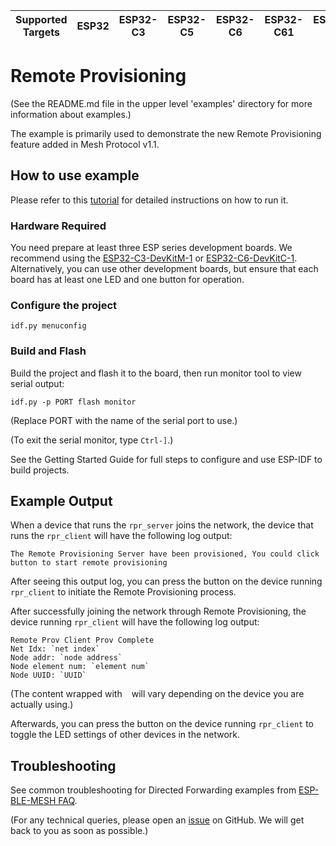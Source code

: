 | Supported Targets | ESP32 | ESP32-C3 | ESP32-C5 | ESP32-C6 | ESP32-C61 | ESP32-H2 | ESP32-S3 |
| ----------------- | ----- | -------- | -------- | -------- | --------- | -------- | -------- |
# Remote Provisioning

(See the README.md file in the upper level 'examples' directory for more information about examples.)

The example is primarily used to demonstrate the new Remote Provisioning feature added in Mesh Protocol v1.1.
## How to use example

Please refer to this [tutorial](tutorial/BLE_Mesh_Remote_Provisioning_Example_Walkthrough.md) for detailed instructions on how to run it.

### Hardware Required
You need prepare at least three ESP series development boards. We recommend using the [ESP32-C3-DevKitM-1](https://docs.espressif.com/projects/esp-idf/en/latest/esp32c3/hw-reference/esp32c3/user-guide-devkitm-1.html) or [ESP32-C6-DevKitC-1](https://docs.espressif.com/projects/espressif-esp-dev-kits/en/latest/esp32c6/esp32-c6-devkitc-1/user_guide.html#). Alternatively, you can use other development boards, but ensure that each board has at least one LED and one button for operation.
### Configure the project

```
idf.py menuconfig
```

### Build and Flash

Build the project and flash it to the board, then run monitor tool to view serial output:

```
idf.py -p PORT flash monitor
```

(Replace PORT with the name of the serial port to use.)

(To exit the serial monitor, type ``Ctrl-]``.)

See the Getting Started Guide for full steps to configure and use ESP-IDF to build projects.

## Example Output
When a device that runs the `rpr_server` joins the network, the device that runs the `rpr_client` will have the following log output:

```
The Remote Provisioning Server have been provisioned, You could click button to start remote provisioning
```
After seeing this output log, you can press the button on the device running `rpr_client` to initiate the Remote Provisioning process.

After successfully joining the network through Remote Provisioning, the device running `rpr_client` will have the following log output: 
```
Remote Prov Client Prov Complete
Net Idx: `net index`
Node addr: `node address`
Node element num: `element num`
Node UUID: `UUID`
```
(The content wrapped with ` ` will vary depending on the device you are actually using.)

Afterwards, you can press the button on the device running `rpr_client` to toggle the LED settings of other devices in the network.

## Troubleshooting

See common troubleshooting for Directed Forwarding examples from [ESP-BLE-MESH FAQ](https://docs.espressif.com/projects/esp-idf/en/latest/esp32/api-guides/esp-ble-mesh/ble-mesh-index.html#esp-ble-mesh-faq).

(For any technical queries, please open an [issue](https://github.com/espressif/esp-idf/issues) on GitHub. We will get back to you as soon as possible.)